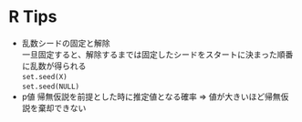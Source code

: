 # R Tips

* 乱数シードの固定と解除  
一旦固定すると、解除するまでは固定したシードをスタートに決まった順番に乱数が得られる  
`set.seed(X)`  
`set.seed(NULL)`  
* p値
帰無仮説を前提とした時に推定値となる確率 ⇒ 値が大きいほど帰無仮説を棄却できない  
